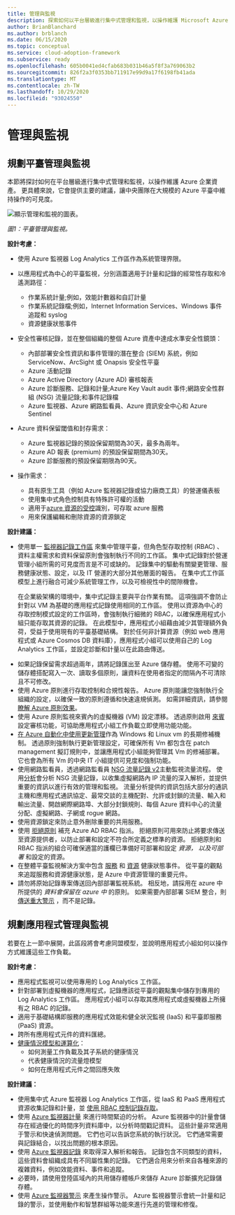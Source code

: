 ```yaml
---
title: 管理與監視
description: 探索如何以平台層級進行集中式管理和監視，以操作維護 Microsoft Azure 的企業資產。
author: BrianBlanchard
ms.author: brblanch
ms.date: 06/15/2020
ms.topic: conceptual
ms.service: cloud-adoption-framework
ms.subservice: ready
ms.openlocfilehash: 605b0041ed4cfab683b031b46a5f8f3a769063b2
ms.sourcegitcommit: 826f2a3f0353bb711917e99d9a17f6198fb41ada
ms.translationtype: MT
ms.contentlocale: zh-TW
ms.lasthandoff: 10/29/2020
ms.locfileid: "93024550"
---
```

# <a name="management-and-monitoring"></a>管理與監視

## <a name="plan-platform-management-and-monitoring"></a>規劃平臺管理與監視

本節將探討如何在平台層級進行集中式管理和監視，以操作維護 Azure 企業資產。 更具體來說，它會提供主要的建議，讓中央團隊在大規模的 Azure 平臺中維持操作的可見度。

![顯示管理和監視的圖表。](./media/management-and-monitoring.png)

_圖1：平臺管理與監視。_

<!-- cSpell:ignore syslogs SIEM -->

**設計考慮：**

- 使用 Azure 監視器 Log Analytics 工作區作為系統管理界限。
- 以應用程式為中心的平臺監視，分別涵蓋適用于計量和記錄的經常性存取和冷遙測路徑：
  - 作業系統計量;例如，效能計數器和自訂計量
  - 作業系統記錄檔;例如，Internet Information Services、Windows 事件追蹤和 syslog
  - 資源健康狀態事件
- 安全性審核記錄，並在整個組織的整個 Azure 資產中達成水準安全性鏡頭：
  - 內部部署安全性資訊和事件管理的潛在整合 (SIEM) 系統，例如 ServiceNow、ArcSight 或 Onapsis 安全性平臺
  - Azure 活動記錄
  - Azure Active Directory (Azure AD) 審核報表
  - Azure 診斷服務、記錄和計量;Azure Key Vault audit 事件;網路安全性群組 (NSG) 流量記錄;和事件記錄檔
  - Azure 監視器、Azure 網路監看員、Azure 資訊安全中心和 Azure Sentinel
- Azure 資料保留閾值和封存需求：
  - Azure 監視器記錄的預設保留期間為30天，最多為兩年。
  - Azure AD 報表 (premium) 的預設保留期間為30天。
  - Azure 診斷服務的預設保留期限為90天。

- 操作需求：
  - 具有原生工具（例如 Azure 監視器記錄或協力廠商工具）的營運儀表板
  - 使用集中式角色控制具有特殊許可權的活動
  - 適用于[azure 資源的受控](/azure/active-directory/managed-identities-azure-resources/overview)識別，可存取 azure 服務
  - 用來保護編輯和刪除資源的資源鎖定

**設計建議：**

- 使用單一 [監視器記錄工作區](/azure/azure-monitor/platform/design-logs-deployment) 來集中管理平臺，但角色型存取控制 (RBAC) 、資料主權需求和資料保留原則會強制執行不同的工作區。 集中式記錄對於營運管理小組所需的可見度而言是不可或缺的。 記錄集中的驅動有關變更管理、服務健康狀態、設定，以及 IT 營運的大部分其他層面的報告。 在集中式工作區模型上進行融合可減少系統管理工作，以及可檢視性中的間隙機會。

    在企業級架構的環境中，集中式記錄主要與平台作業有關。 這項強調不會防止針對以 VM 為基礎的應用程式記錄使用相同的工作區。 使用以資源為中心的存取控制模式設定的工作區時，會強制執行細微的 RBAC，以確保應用程式小組只能存取其資源的記錄。 在此模型中，應用程式小組藉由減少其管理額外負荷，受益于使用現有的平臺基礎結構。 對於任何非計算資源（例如 web 應用程式或 Azure Cosmos DB 資料庫），應用程式小組可以使用自己的 Log Analytics 工作區，並設定診斷和計量以在此路由傳送。

<!-- docutune:ignore WORM -->

- 如果記錄保留需求超過兩年，請將記錄匯出至 Azure 儲存體。 使用不可變的儲存體搭配寫入一次、讀取多個原則，讓資料在使用者指定的間隔內不可清除且不可修改。
- 使用 Azure 原則進行存取控制和合規性報告。 Azure 原則能讓您強制執行全組織的設定，以確保一致的原則遵循和快速違規偵測。 如需詳細資訊，請參閱 [瞭解 Azure 原則效果](/azure/governance/policy/concepts/effects)。
- 使用 Azure 原則監視來賓內的虛擬機器 (VM) 設定漂移。 透過原則啟用 [來賓](/azure/governance/policy/concepts/guest-configuration) 設定審核功能，可協助應用程式小組工作負載立即使用功能功能。
- [在 Azure 自動化中使用更新管理](/azure/automation/update-management/overview)作為 Windows 和 Linux vm 的長期修補機制。 透過原則強制執行更新管理設定，可確保所有 Vm 都包含在 patch management 擬訂規則中，並讓應用程式小組能夠管理其 Vm 的修補部署。 它也會為所有 Vm 的中央 IT 小組提供可見度和強制功能。
- 使用網路監看員，透過網路監看員 [NSG 流量記錄 v2](/azure/network-watcher/network-watcher-nsg-flow-logging-overview)主動監視流量流程。 使用[分析](/azure/network-watcher/traffic-analytics)會分析 NSG 流量記錄，以收集虛擬網路內 IP 流量的深入解析，並提供重要的資訊以進行有效的管理和監視。 流量分析提供的資訊包括大部分的通訊主機和應用程式通訊協定、最常交談的主機配對、允許或封鎖的流量、輸入和輸出流量、開啟網際網路埠、大部分封鎖規則、每個 Azure 資料中心的流量分配、虛擬網路、子網或 rogue 網路。
- 使用資源鎖定來防止意外刪除重要的共用服務。
- 使用 [拒絕原則](/azure/governance/policy/concepts/effects#deny) 補充 Azure AD RBAC 指派。 拒絕原則可用來防止將要求傳送至資源提供者，以防止部署和設定不符合所定義之標準的資源。 拒絕原則和 RBAC 指派的組合可確保適當的護欄已準備好可部署和設定 *資源，* *以及可部署* 和設定的資源。
- 在整體平臺監視解決方案中包含 [服務](/azure/service-health/service-health-overview) 和 [資源](/azure/service-health/resource-health-overview) 健康狀態事件。 從平臺的觀點來追蹤服務和資源健康狀態，是 Azure 中資源管理的重要元件。
- 請勿將原始記錄專案傳送回內部部署監視系統。 相反地，請採用在 azure 中所提供的 *資料會保留在 azure 中* 的原則。 如果需要內部部署 SIEM 整合，則 [傳送重大警示](/azure/security-center/continuous-export) ，而不是記錄。

## <a name="plan-for-app-management-and-monitoring"></a>規劃應用程式管理與監視

若要在上一節中展開，此區段將會考慮同盟模型，並說明應用程式小組如何以操作方式維護這些工作負載。

**設計考慮：**

- 應用程式監視可以使用專用的 Log Analytics 工作區。
- 針對部署到虛擬機器的應用程式，記錄應該從平臺的觀點集中儲存到專用的 Log Analytics 工作區。 應用程式小組可以存取其應用程式或虛擬機器上所擁有之 RBAC 的記錄。
- 適用于基礎結構即服務的應用程式效能和健全狀況監視 (IaaS) 和平臺即服務 (PaaS) 資源。
- 跨所有應用程式元件的資料匯總。
- [健康情況模型和運算化](../..//manage/monitor/cloud-models-monitor-overview.md)：
  - 如何測量工作負載及其子系統的健康情況
  - 代表健康情況的流量燈模型
  - 如何在應用程式元件之間回應失敗

**設計建議：**

- 使用集中式 Azure 監視器 Log Analytics 工作區，從 IaaS 和 PaaS 應用程式資源收集記錄和計量，並 [使用 RBAC 控制記錄存取](/azure/azure-monitor/platform/design-logs-deployment#access-control-overview)。
- 使用 [Azure 監視器計量](/azure/azure-monitor/platform/data-platform-metrics) 來進行時間緊迫的分析。 Azure 監視器中的計量會儲存在經過優化的時間序列資料庫中，以分析時間戳記資料。 這些計量非常適用于警示和快速偵測問題。 它們也可以告訴您系統的執行狀況。 它們通常需要與記錄結合，以找出問題的根本原因。
- 使用 [Azure 監視器記錄](/azure/azure-monitor/platform/data-platform-logs) 來取得深入解析和報告。 記錄包含不同類型的資料，這些資料會組織成具有不同屬性集的記錄。 它們適合用來分析來自各種來源的複雜資料，例如效能資料、事件和追蹤。
- 必要時，請使用登陸區域內的共用儲存體帳戶來儲存 Azure 診斷擴充記錄儲存體。
- 使用 [Azure 監視器警示](/azure/azure-monitor/platform/alerts-overview) 來產生操作警示。 Azure 監視器警示會統一計量和記錄的警示，並使用動作和智慧群組等功能來進行先進的管理和修復。
